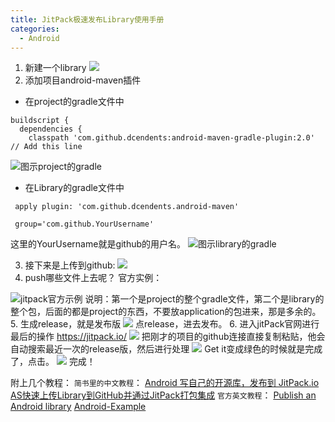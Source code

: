 ```yaml
---
title: JitPack极速发布Library使用手册
categories:
  - Android
---
```


1. 新建一个library
![](http://upload-images.jianshu.io/upload_images/7177220-f684af9859081854.png?imageMogr2/auto-orient/strip%7CimageView2/2/w/1240)
2. 添加项目android-maven插件
* 在project的gradle文件中
```
buildscript { 
  dependencies {
    classpath 'com.github.dcendents:android-maven-gradle-plugin:2.0' // Add this line
```
![图示project的gradle](http://upload-images.jianshu.io/upload_images/7177220-f65d942ca4882d7b.png?imageMogr2/auto-orient/strip%7CimageView2/2/w/1240)
* 在Library的gradle文件中
```
 apply plugin: 'com.github.dcendents.android-maven'  

 group='com.github.YourUsername'
```
这里的YourUsername就是github的用户名。
![图示library的gradle](http://upload-images.jianshu.io/upload_images/7177220-c83e3fc84d7aea8d.png?imageMogr2/auto-orient/strip%7CimageView2/2/w/1240)

3. 接下来是上传到github:
![](http://upload-images.jianshu.io/upload_images/7177220-438ff0d5ff9e1fc2.png?imageMogr2/auto-orient/strip%7CimageView2/2/w/1240)
4. push哪些文件上去呢？
官方实例：

![jitpack官方示例](http://upload-images.jianshu.io/upload_images/7177220-f67fdb63bb2e6d92.png?imageMogr2/auto-orient/strip%7CimageView2/2/w/1240)
说明：第一个是project的整个gradle文件，第二个是library的整个包，后面的都是project的东西，不要放application的包进来，那是多余的。
5. 生成release，就是发布版
![](http://upload-images.jianshu.io/upload_images/7177220-6b78a583086fb38f.png?imageMogr2/auto-orient/strip%7CimageView2/2/w/1240)
点release，进去发布。
6. 进入jitPack官网进行最后的操作
https://jitpack.io/
![](http://upload-images.jianshu.io/upload_images/7177220-24d9b2bf089e347f.png?imageMogr2/auto-orient/strip%7CimageView2/2/w/1240)
把刚才的项目的github连接直接复制粘贴，他会自动搜索最近一次的release版，然后进行处理
![](http://upload-images.jianshu.io/upload_images/7177220-589489d43189ad1b.png?imageMogr2/auto-orient/strip%7CimageView2/2/w/1240)
Get it变成绿色的时候就是完成了，点击。
![](http://upload-images.jianshu.io/upload_images/7177220-ad0de8cad7ec2c72.png?imageMogr2/auto-orient/strip%7CimageView2/2/w/1240)
完成！

附上几个教程：
```简书里的中文教程```：
[Android 写自己的开源库，发布到 JitPack.io](https://www.jianshu.com/p/e443456bb506)
[AS快速上传Library到GitHub并通过JitPack打包集成](https://www.jianshu.com/p/b04ef4029b90)
```官方英文教程```：
[Publish an Android library](https://www.jitpack.io/docs/ANDROID/)
[Android-Example](https://github.com/jitpack/android-example)








                                                                                                                                                                                                                                                                                                                                                                                                                                                                                                                                                                                                                                                                                                                                                                                                                                                                                                                                                                                                                                                                                                                                                                                                                                                                                                                                                                                                                                                                                                                                                                                                                                                                                                                                                                                                                                                                                                                                                                                                                                                                                                                                                                                                                                                                                                                                                                                                                                                                                                                                                                                                                                                                                                                                                                                                                                                                                                                                                                                                                                                                                                                                                                                                                                                                                                                                                                                                                                                                                                                                                                                                                                                                                                                                                                                                                                                                                                                                                                                                                                                                                                                                                                                                                                                                                                                                                                                                                                                                                                                                                                                                                                                                                                                                                                                                                                                                                                                                                                                                                                                                                                                                                                                                                                                                                                                                                                                                                                                                                                                                                                                                                                                                                                                                                                                                                                                                                                                                                                                                                                                                                                                                                                                                                                                                                                                                                                                                                                                                                                                                                                                                                                                                                                                                                                                                                                                                                                                                                                                                                                                                                                                                                                                                                                                                                                                                                                                                                                                                                                                                                                                                                                                                                                                                                                                                                                                                                                                                     
